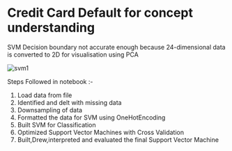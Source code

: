 # Credit Card Default for concept understanding

SVM Decision boundary  not accurate enough because 24-dimensional data is converted to 2D for visualisation using PCA

![svm1](https://user-images.githubusercontent.com/22385974/104836757-214ef380-58d6-11eb-88c7-3f2984f20e90.png)


Steps Followed in notebook :-

1. Load data from file 
2. Identified and delt with missing data
3. Downsampling of data 
4. Formatted the data for SVM using OneHotEncoding
5. Built SVM for Classification
6. Optimized Support Vector Machines with Cross Validation
7. Built,Drew,interpreted and evaluated the final Support Vector Machine
